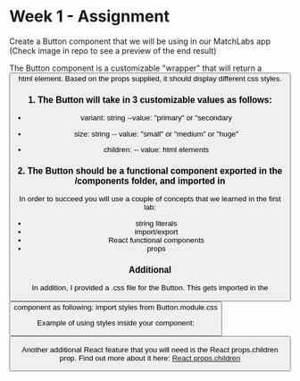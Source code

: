 # Week 1 - Assignment

Create a Button component that we will be using in our MatchLabs app
(Check image in repo to see a preview of the end result)

The Button component is a customizable "wrapper" that will return a <button> html element.
Based on the props supplied, it should display different css styles.

### 1. The Button will take in 3 customizable values as follows:

- variant: string
--value: "primary" or "secondary

- size: string
-- value: "small" or "medium" or "huge"

- children:
-- value: html elements

### 2. The Button should be a functional component exported in the /components folder, and imported in

In order to succeed you will use a couple of concepts that we learned in the first lab:
- string literals
- import/export
- React functional components
- props

### Additional

In addition, I provided a .css file for the Button. This gets imported in the <Button> component as following:
import styles from Button.module.css

Example of using styles inside your component:
<button className={styles.variant}>

Another additional React feature that you will need is the React props.children prop.
Find out more about it here:
[React props.children](https://reactjs.org/docs/glossary.html#propschildren)
